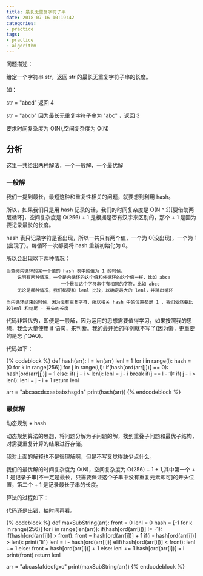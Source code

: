 ```yaml
---
title: 最长无重复字符子串
date: 2018-07-16 10:19:42
categories:
- practice
tags:
- practice
- algorithm
---
```

问题描述：

给定一个字符串 str，返回 str 的最长无重复字符子串的长度。

如：

str = "abcd" 返回 4

str = "abcb"  因为最长无重复字符子串为 "abc" ，返回 3

要求时间复杂度为 O(N),空间复杂度为 O(N)

<!-- more -->

## 分析

这里一共给出两种解法，一个一般解，一个最优解

### 一般解

我们一提到最长，最短这种和重复性相关的问题，就要想到利用 hash。

所以，如果我们只是用 hash 记录的话，我们的时间复杂度是 O(N ^ 2)[要借助两层循环]，空间复杂度是 O(256) + 1 是根据是否有汉字来区别的，那个 + 1 是因为要记录最长的长度。

hash 表只记录字符是否出现，所以一共只有两个值，一个为 0(没出现)，一个为 1 (出现了)。每循环一次都要将 hash 重新初始化为 0。

所以会出现以下两种情况：

	当查阅内循环的某一个值的 hash 表中的值为 1 的时候。
		说明有两种情况，一个是内循环的这个值和外循环的这个值一样，比如 abca
						一个是在这个字符串中有相同的字符，比如 abcc
		无论是哪种情况，我们都要和 lenl 比较，以确定最大的 lenl，并跳出循环
		
	当内循环结束的时候，因为没有重复字符，所以相关 hash 中的位置都是 1 ，我们依然要比较lenl 和结尾 - 开头的长度

代码非常优秀，即便是一般解，因为运用的思想需要值得学习，如果按照我的思想，我会大量使用 if 语句，来判断。我的最开始的样例就不写了(因为懒，更重要的是忘了QAQ)。

代码如下：

{% codeblock %}
def hash(arr):
    l = len(arr)
    lenl = 1
    for i in range(l):
        hash = [0 for k in range(256)]
        for j in range(i,l):
            if(hash[ord(arr[j])] == 0):
                hash[ord(arr[j])] = 1
            else:
                if( j - i > lenl):
                    lenl = j - i
                break
            if(j == l - 1):
                if( j - i > lenl):
                    lenl = j - i + 1
    return lenl

arr = "abcaacdsxaababxhsgdn"
print(hash(arr))
{% endcodeblock %}

### 最优解

动态规划 + hash

动态规划算法的思想，将问题分解为子问题的解，找到重叠子问题和最优子结构，对需要重复计算的结果进行存储。

我对上面的解释也不是很理解啊，但是不写又觉得缺少点什么。

我们的最优解的时间复杂度为 O(N)，空间复杂度为 O(256) + 1 + 1,其中第一个 + 1 是记录子串[不一定是最长，只需要保证这个子串中没有重复元素即可]的开头位置，第二个 + 1 是记录最长子串的长度。

算法的过程如下：

代码还是出错，抽时间再看。

{% codeblock %}
def maxSubString(arr):
	front = 0
	lenl = 0
	hash = [-1 for k in range(256)]
	for i in range(len(arr)):
		if(hash[ord(arr[i])] != -1):
			if(hash[ord(arr[i])] > front):
				front = hash[ord(arr[i])] + 1
				if(i - hash[ord(arr[i])] > lenl):
					print("li")
					lenl = i - hash[ord(arr[i])]
			elif(hash[ord(arr[i])] < front):
				lenl += 1
			else:
				front = hash[ord(arr[i])] + 1
		else:
			lenl += 1
		hash[ord(arr[i])] = i
	print(front)
	return lenl

arr = "abcasfafdecfgxc"
print(maxSubString(arr))
{% endcodeblock %}

